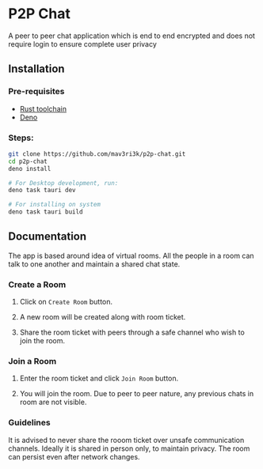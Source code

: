 # P2P Chat

A peer to peer chat application which is end to end encrypted and does not require login to ensure complete user privacy

## Installation

### Pre-requisites
- [Rust toolchain](https://www.rust-lang.org/tools/install)
- [Deno](https://docs.deno.com/runtime/getting_started/installation/)

### Steps:
```bash
git clone https://github.com/mav3ri3k/p2p-chat.git
cd p2p-chat
deno install

# For Desktop development, run:
deno task tauri dev

# For installing on system
deno task tauri build
```

## Documentation
The app is based around idea of virtual rooms. All the people in a room can talk to one another and maintain a shared chat state.

### Create a Room
1. Click on `Create Room` button.

2. A new room will be created along with room ticket.

3. Share the room ticket with peers through a safe channel who wish to join the room.

### Join a Room

1. Enter the room ticket and click `Join Room` button.

2. You will join the room. Due to peer to peer nature, any previous chats in room are not visible.

### Guidelines

It is advised to never share the rooom ticket over unsafe communication channels.
Ideally it is shared in person only, to maintain privacy.
The room can persist even after network changes.
